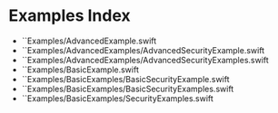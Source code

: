 # Examples Index

- ``Examples/AdvancedExample.swift
- ``Examples/AdvancedExamples/AdvancedSecurityExample.swift
- ``Examples/AdvancedExamples/AdvancedSecurityExamples.swift
- ``Examples/BasicExample.swift
- ``Examples/BasicExamples/BasicSecurityExample.swift
- ``Examples/BasicExamples/BasicSecurityExamples.swift
- ``Examples/BasicExamples/SecurityExamples.swift
